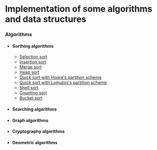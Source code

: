 # Implementation of some algorithms and data structures
### Algorithms
- #### Sorthing algorithms
    - [Selection sort](https://github.com/msfurnadzhiev/algorithms_and_data_structures/blob/master/Algorithms/Sorting%20Algorithms/SELECTION_SORT.cpp)
    - [Insertion sort](https://github.com/msfurnadzhiev/algorithms_and_data_structures/blob/master/Algorithms/Sorting%20Algorithms/INSERTION_SORT.cpp)
    - [Merge sort](https://github.com/msfurnadzhiev/algorithms_and_data_structures/blob/master/Algorithms/Sorting%20Algorithms/MERGE_SORT.cpp)
    - [Heap sort](https://github.com/msfurnadzhiev/algorithms_and_data_structures/blob/master/Algorithms/Sorting%20Algorithms/HEAP_SORT.cpp)
    - [Quick sort with Hoare's partition scheme](https://github.com/msfurnadzhiev/algorithms_and_data_structures/blob/master/Algorithms/Sorting%20Algorithms/QUICK_SORT_PARTITION_HOARE.cpp)
    - [Quick sort with Lomutos's partition scheme](https://github.com/msfurnadzhiev/algorithms_and_data_structures/blob/master/Algorithms/Sorting%20Algorithms/QUICK_SORT_PARTITION_LOMUTO.cpp)
    - [Shell sort](https://github.com/msfurnadzhiev/algorithms_and_data_structures/blob/master/Algorithms/Sorting%20Algorithms/SHELL_SORT.cpp)
    - [Counting sort](https://github.com/msfurnadzhiev/algorithms_and_data_structures/blob/master/Algorithms/Sorting%20Algorithms/COUNTING_SORT.cpp)
    - [Bucket sort](https://github.com/msfurnadzhiev/algorithms_and_data_structures/blob/master/Algorithms/Sorting%20Algorithms/BUCKET_SORT.cpp)
- #### Searching algorithms
- #### Graph algorithms
- #### Cryptography algorithms
- #### Geometric algorithms
